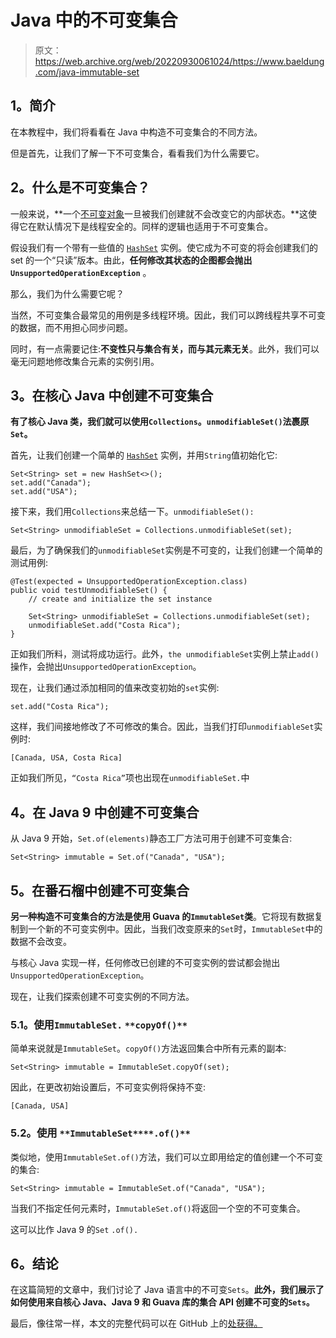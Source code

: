 # Java 中的不可变集合

> 原文：<https://web.archive.org/web/20220930061024/https://www.baeldung.com/java-immutable-set>

## 1。简介

在本教程中，我们将看看在 Java 中构造不可变集合的不同方法。

但是首先，让我们了解一下不可变集合，看看我们为什么需要它。

## 2。什么是不可变集合？

一般来说，**一个[不可变对象](/web/20220926153229/https://www.baeldung.com/java-immutable-object)一旦被我们创建就不会改变它的内部状态。**这使得它在默认情况下是线程安全的。同样的逻辑也适用于不可变集合。

假设我们有一个带有一些值的 [`HashSet`](/web/20220926153229/https://www.baeldung.com/java-hashset) 实例。使它成为不可变的将会创建我们的 set 的一个“只读”版本。由此，**任何修改其状态的企图都会抛出`UnsupportedOperationException`** 。

那么，我们为什么需要它呢？

当然，不可变集合最常见的用例是多线程环境。因此，我们可以跨线程共享不可变的数据，而不用担心同步问题。

同时，有一点需要记住:**不变性只与集合有关，而与其元素无关**。此外，我们可以毫无问题地修改集合元素的实例引用。

## 3。在核心 Java 中创建不可变集合

**有了核心 Java 类，我们就可以使用`Collections`。`unmodifiableSet()`法裹原`Set`。**

首先，让我们创建一个简单的 [`HashSet`](/web/20220926153229/https://www.baeldung.com/java-hashset) 实例，并用`String`值初始化它:

```
Set<String> set = new HashSet<>();
set.add("Canada");
set.add("USA");
```

接下来，我们用`Collections`来总结一下。`unmodifiableSet():`

```
Set<String> unmodifiableSet = Collections.unmodifiableSet(set);
```

最后，为了确保我们的`unmodifiableSet`实例是不可变的，让我们创建一个简单的测试用例:

```
@Test(expected = UnsupportedOperationException.class)
public void testUnmodifiableSet() {
    // create and initialize the set instance

    Set<String> unmodifiableSet = Collections.unmodifiableSet(set);
    unmodifiableSet.add("Costa Rica");
}
```

正如我们所料，测试将成功运行。此外，`the unmodifiableSet`实例上禁止`add()`操作，会抛出`UnsupportedOperationException`。

现在，让我们通过添加相同的值来改变初始的`set`实例:

```
set.add("Costa Rica");
```

这样，我们间接地修改了不可修改的集合。因此，当我们打印`unmodifiableSet`实例时:

```
[Canada, USA, Costa Rica]
```

正如我们所见，`“Costa Rica”`项也出现在`unmodifiableSet.`中

## 4。在 Java 9 中创建不可变集合

从 Java 9 开始，`Set.of(elements)`静态工厂方法可用于创建不可变集合:

```
Set<String> immutable = Set.of("Canada", "USA");
```

## 5。在番石榴中创建不可变集合

**另一种构造不可变集合的方法是使用 Guava 的`ImmutableSet`类**。它将现有数据复制到一个新的不可变实例中。因此，当我们改变原来的`Set`时，`ImmutableSet`中的数据不会改变。

与核心 Java 实现一样，任何修改已创建的不可变实例的尝试都会抛出`UnsupportedOperationException`。

现在，让我们探索创建不可变实例的不同方法。

### 5.1。使用`ImmutableSet.` `**copyOf()**`

简单来说就是`ImmutableSet`。`copyOf()`方法返回集合中所有元素的副本:

```
Set<String> immutable = ImmutableSet.copyOf(set);
```

因此，在更改初始设置后，不可变实例将保持不变:

```
[Canada, USA]
```

### 5.2。使用 `**ImmutableSet****.of()**`

类似地，使用`ImmutableSet.of()`方法，我们可以立即用给定的值创建一个不可变的集合:

```
Set<String> immutable = ImmutableSet.of("Canada", "USA");
```

当我们不指定任何元素时，`ImmutableSet.of()`将返回一个空的不可变集合。

这可以比作 Java 9 的`Set` `.of().`

## 6。结论

在这篇简短的文章中，我们讨论了 Java 语言中的不可变`Sets`。**此外，我们展示了如何使用来自核心 Java、Java 9 和 Guava 库的集合 API 创建不可变的`Sets`。**

最后，像往常一样，本文的完整代码可以在 GitHub 上的[处获得。](https://web.archive.org/web/20220926153229/https://github.com/eugenp/tutorials/tree/master/core-java-modules/core-java-collections-set)